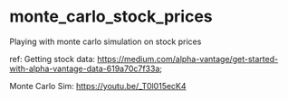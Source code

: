 # monte_carlo_stock_prices
Playing with monte carlo simulation on stock prices

ref:
Getting stock data: https://medium.com/alpha-vantage/get-started-with-alpha-vantage-data-619a70c7f33a;

Monte Carlo Sim: https://youtu.be/_T0l015ecK4
